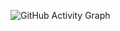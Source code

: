 ![GitHub Activity Graph](https://github-activity-graph.vercel.app/graph?username=mahshid1378&bg_color=000000&color=ffffff&area_color=ff69b4&point_color=ffffff)